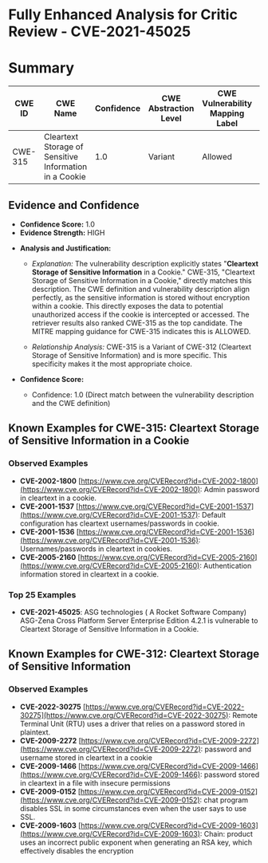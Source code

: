 # Fully Enhanced Analysis for Critic Review - CVE-2021-45025

# Summary
| CWE ID | CWE Name | Confidence | CWE Abstraction Level | CWE Vulnerability Mapping Label | CWE-Vulnerability Mapping Notes |
|---|---|---|---|---|---|
| CWE-315 | Cleartext Storage of Sensitive Information in a Cookie | 1.0 | Variant | Allowed | Primary CWE |

## Evidence and Confidence

*   **Confidence Score:** 1.0
*   **Evidence Strength:** HIGH

- **Analysis and Justification:**
  - *Explanation:* The vulnerability description explicitly states "**Cleartext Storage of Sensitive Information** in a Cookie." CWE-315, "Cleartext Storage of Sensitive Information in a Cookie," directly matches this description. The CWE definition and vulnerability description align perfectly, as the sensitive information is stored without encryption within a cookie. This directly exposes the data to potential unauthorized access if the cookie is intercepted or accessed. The retriever results also ranked CWE-315 as the top candidate. The MITRE mapping guidance for CWE-315 indicates this is ALLOWED.

  - *Relationship Analysis:* CWE-315 is a Variant of CWE-312 (Cleartext Storage of Sensitive Information) and is more specific. This specificity makes it the most appropriate choice.

- **Confidence Score:**
  - Confidence: 1.0 (Direct match between the vulnerability description and the CWE definition)



## Known Examples for CWE-315: Cleartext Storage of Sensitive Information in a Cookie
### Observed Examples
- **CVE-2002-1800** [https://www.cve.org/CVERecord?id=CVE-2002-1800](https://www.cve.org/CVERecord?id=CVE-2002-1800): Admin password in cleartext in a cookie.
- **CVE-2001-1537** [https://www.cve.org/CVERecord?id=CVE-2001-1537](https://www.cve.org/CVERecord?id=CVE-2001-1537): Default configuration has cleartext usernames/passwords in cookie.
- **CVE-2001-1536** [https://www.cve.org/CVERecord?id=CVE-2001-1536](https://www.cve.org/CVERecord?id=CVE-2001-1536): Usernames/passwords in cleartext in cookies.
- **CVE-2005-2160** [https://www.cve.org/CVERecord?id=CVE-2005-2160](https://www.cve.org/CVERecord?id=CVE-2005-2160): Authentication information stored in cleartext in a cookie.
### Top 25 Examples
- **CVE-2021-45025**: ASG technologies ( A Rocket Software Company) ASG-Zena Cross Platform Server Enterprise Edition 4.2.1 is vulnerable to Cleartext Storage of Sensitive Information in a Cookie.


## Known Examples for CWE-312: Cleartext Storage of Sensitive Information
### Observed Examples
- **CVE-2022-30275** [https://www.cve.org/CVERecord?id=CVE-2022-30275](https://www.cve.org/CVERecord?id=CVE-2022-30275): Remote Terminal Unit (RTU) uses a driver that relies on a password stored in plaintext.
- **CVE-2009-2272** [https://www.cve.org/CVERecord?id=CVE-2009-2272](https://www.cve.org/CVERecord?id=CVE-2009-2272): password and username stored in cleartext in a cookie
- **CVE-2009-1466** [https://www.cve.org/CVERecord?id=CVE-2009-1466](https://www.cve.org/CVERecord?id=CVE-2009-1466): password stored in cleartext in a file with insecure permissions
- **CVE-2009-0152** [https://www.cve.org/CVERecord?id=CVE-2009-0152](https://www.cve.org/CVERecord?id=CVE-2009-0152): chat program disables SSL in some circumstances even when the user says to use SSL.
- **CVE-2009-1603** [https://www.cve.org/CVERecord?id=CVE-2009-1603](https://www.cve.org/CVERecord?id=CVE-2009-1603): Chain: product uses an incorrect public exponent when generating an RSA key, which effectively disables the encryption
